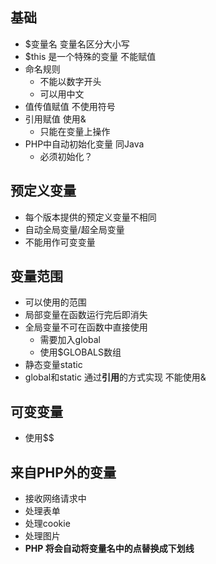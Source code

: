 ## 基础
* $变量名  变量名区分大小写
* $this 是一个特殊的变量 不能赋值
* 命名规则
    * 不能以数字开头
    * 可以用中文
* 值传值赋值 不使用符号
* 引用赋值 使用&
    * 只能在变量上操作
* PHP中自动初始化变量 同Java
    * 必须初始化？
## 预定义变量
* 每个版本提供的预定义变量不相同
* 自动全局变量/超全局变量
* 不能用作可变变量
## 变量范围
* 可以使用的范围
* 局部变量在函数运行完后即消失
* 全局变量不可在函数中直接使用
    * 需要加入global
    * 使用$GLOBALS数组
* 静态变量static
* global和static 通过**引用**的方式实现 不能使用&
## 可变变量
* 使用$$
## 来自PHP外的变量
* 接收网络请求中
* 处理表单
* 处理cookie
* 处理图片
* **PHP 将会自动将变量名中的点替换成下划线**

